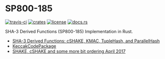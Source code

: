 # SP800-185
[![travis-ci](https://api.travis-ci.org/quininer/sp800-185.svg)](https://travis-ci.org/quininer/sp800-185)
[![crates](https://img.shields.io/crates/v/sp800-185.svg)](https://crates.io/crates/sp800-185)
[![license](https://img.shields.io/github/license/quininer/sp800-185.svg)](https://github.com/quininer/sp800-185/blob/master/LICENSE)
[![docs.rs](https://docs.rs/sp800-185/badge.svg)](https://docs.rs/sp800-185/)

SHA-3 Derived Functions (SP800-185) Implementation in Rust.

* [SHA-3 Derived Functions: cSHAKE, KMAC, TupleHash, and ParallelHash](https://www.nist.gov/publications/sha-3-derived-functions-cshake-kmac-tuplehash-and-parallelhash)
* [KeccakCodePackage](https://github.com/gvanas/KeccakCodePackage)
* [SHAKE, cSHAKE and some more bit ordering April 2017](https://cryptologie.net/article/388/shake-cshake-and-some-more-bit-ordering/)
